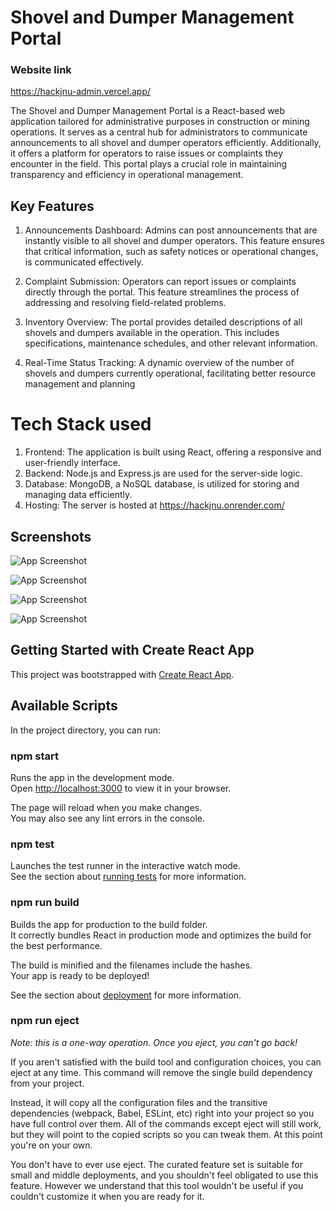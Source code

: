 
# Shovel and Dumper Management Portal

### Website link 
https://hackjnu-admin.vercel.app/

The Shovel and Dumper Management Portal is a React-based web application tailored for administrative purposes in construction or mining operations. It serves as a central hub for administrators to communicate announcements to all shovel and dumper operators efficiently. Additionally, it offers a platform for operators to raise issues or complaints they encounter in the field. This portal plays a crucial role in maintaining transparency and efficiency in operational management.
## Key Features
1. Announcements Dashboard: Admins can post announcements that are instantly visible to all shovel and dumper operators. This feature ensures that critical information, such as safety notices or operational changes, is communicated effectively.

2. Complaint Submission: Operators can report issues or complaints directly through the portal. This feature streamlines the process of addressing and resolving field-related problems.

3. Inventory Overview: The portal provides detailed descriptions of all shovels and dumpers available in the operation. This includes specifications, maintenance schedules, and other relevant information.

4. Real-Time Status Tracking: A dynamic overview of the number of shovels and dumpers currently operational, facilitating better resource management and planning
# Tech Stack used

1. Frontend: The application is built using React, offering a responsive and user-friendly interface.
2. Backend: Node.js and Express.js are used for the server-side logic.
3. Database: MongoDB, a NoSQL database, is utilized for storing and managing data efficiently.
4. Hosting: The server is hosted at 
    https://hackjnu.onrender.com/
## Screenshots

![App Screenshot](https://firebasestorage.googleapis.com/v0/b/faceattendance-a1720.appspot.com/o/images%2FWhatsApp%20Image%202024-01-28%20at%209.00.53%20AM%20(1).jpeg?alt=media&token=7ba63681-50ac-4fc9-9988-e2f09aae3e3e)

![App Screenshot](https://firebasestorage.googleapis.com/v0/b/faceattendance-a1720.appspot.com/o/images%2FWhatsApp%20Image%202024-01-28%20at%209.00.53%20AM%20(2).jpeg?alt=media&token=e04ccc11-daec-4b04-b4cf-61874328873d)

![App Screenshot](https://firebasestorage.googleapis.com/v0/b/faceattendance-a1720.appspot.com/o/images%2FWhatsApp%20Image%202024-01-28%20at%209.00.53%20AM%20(3).jpeg?alt=media&token=72738729-1aea-4d0c-9bcf-d003fa06daa8)

![App Screenshot](https://firebasestorage.googleapis.com/v0/b/faceattendance-a1720.appspot.com/o/images%2FWhatsApp%20Image%202024-01-28%20at%209.00.53%20AM.jpeg?alt=media&token=c966b86a-4893-49a0-9530-d9d232eb4b97)
## Getting Started with Create React App

This project was bootstrapped with [Create React App](https://github.com/facebook/create-react-app).

## Available Scripts

In the project directory, you can run:

### npm start

Runs the app in the development mode.\
Open [http://localhost:3000](http://localhost:3000) to view it in your browser.

The page will reload when you make changes.\
You may also see any lint errors in the console.

### npm test

Launches the test runner in the interactive watch mode.\
See the section about [running tests](https://facebook.github.io/create-react-app/docs/running-tests) for more information.

### npm run build

Builds the app for production to the build folder.\
It correctly bundles React in production mode and optimizes the build for the best performance.

The build is minified and the filenames include the hashes.\
Your app is ready to be deployed!

See the section about [deployment](https://facebook.github.io/create-react-app/docs/deployment) for more information.

### npm run eject

*Note: this is a one-way operation. Once you eject, you can't go back!*

If you aren't satisfied with the build tool and configuration choices, you can eject at any time. This command will remove the single build dependency from your project.

Instead, it will copy all the configuration files and the transitive dependencies (webpack, Babel, ESLint, etc) right into your project so you have full control over them. All of the commands except eject will still work, but they will point to the copied scripts so you can tweak them. At this point you're on your own.

You don't have to ever use eject. The curated feature set is suitable for small and middle deployments, and you shouldn't feel obligated to use this feature. However we understand that this tool wouldn't be useful if you couldn't customize it when you are ready for it.
